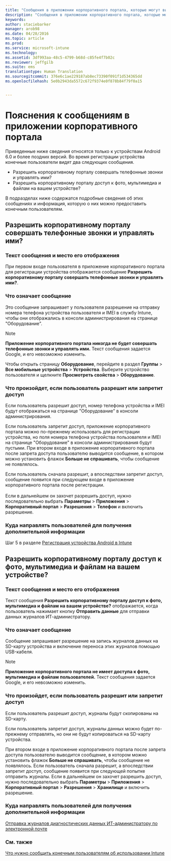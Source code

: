 ```yaml
---
title: "Сообщения в приложении корпоративного портала, которые могут видеть пользователи | Microsoft Intune"
description: "Сообщения в приложении корпоративного портала, которые могут видеть пользователи Intune"
keywords: 
author: staciebarker
manager: arob98
ms.date: 04/28/2016
ms.topic: article
ms.prod: 
ms.service: microsoft-intune
ms.technology: 
ms.assetid: 3df993aa-48c5-4799-b68d-c85fe4f7b02c
ms.reviewer: jeffgilb
ms.suite: ems
translationtype: Human Translation
ms.sourcegitcommit: 376e6c1ae229187ab8ec73390f091f1d534365dd
ms.openlocfilehash: 5e0b2943da5572c672f9374e0f878b84f79f0a15


---
```


# Пояснения к сообщениям в приложении корпоративного портала

Приведенные ниже сведения относятся только к устройствам Android 6.0 и более поздних версий. Во время регистрации устройства конечные пользователи видят два следующих сообщения.

- Разрешить корпоративному порталу совершать телефонные звонки и управлять ими?
- Разрешить корпоративному порталу доступ к фото, мультимедиа и файлам на вашем устройстве?

В подразделах ниже содержатся подробные сведения об этих сообщениях и информация, которую о них можно предоставить конечным пользователям.

## Разрешить корпоративному порталу совершать телефонные звонки и управлять ими?

### Текст сообщения и место его отображения
При первом входе пользователя в приложение корпоративного портала для регистрации устройства отображается сообщение **Разрешить корпоративному порталу совершать телефонные звонки и управлять ими?**.

### Что означает сообщение
Это сообщение запрашивает у пользователя разрешение на отправку номера телефона устройства пользователя и IMEI в службу Intune, чтобы они отображались в консоли администрирования на странице "Оборудование".

> [!NOTE]
> **Приложение корпоративного портала никогда не будет совершать телефонные звонки и управлять ими.** Текст сообщения задается Google, и его невозможно изменить.

Чтобы открыть страницу **Оборудование**, перейдите в раздел **Группы** > **Все мобильные устройства** > **Устройства**. Выберите устройство пользователя и щелкните **Просмотреть свойства** > **Оборудование**.

### Что произойдет, если пользователь разрешит или запретит доступ
Если пользователь разрешит доступ, номер телефона устройства и IMEI будут отображаться на странице "Оборудование" в консоли администрирования.

Если пользователь запретит доступ, приложение корпоративного портала можно по-прежнему использовать для регистрации устройства, но поля номера телефона устройства пользователя и IMEI на странице "Оборудование" в консоли администрирования будут пустыми. При втором входе в приложение корпоративного портала после запрета доступа пользователю выводится сообщение, в котором можно установить флажок **Больше не спрашивать**, чтобы сообщение не появлялось.

Если пользователь сначала разрешит, а впоследствии запретит доступ, сообщение появится при следующем входе в приложение корпоративного портала после регистрации.</br></br>Если в дальнейшем он захочет разрешить доступ, нужно последовательно выбрать **Параметры** > **Приложения** > **Корпоративный портал** > **Разрешения** > **Телефон** и включить разрешение.

### Куда направлять пользователей для получения дополнительной информации
Шаг 5 в разделе [Регистрация устройства Android в Intune](/Intune/EndUser/enroll-your-device-in-intune-android)

## Разрешить корпоративному порталу доступ к фото, мультимедиа и файлам на вашем устройстве?

### Текст сообщения и место его отображения
Текст сообщения **Разрешить корпоративному порталу доступ к фото, мультимедиа и файлам на вашем устройстве?** отображается, когда пользователь нажимает кнопку **Отправить данные** для отправки данных журналов ИТ-администратору.

### Что означает сообщение
Сообщение запрашивает разрешение на запись журналов данных на SD-карту устройства и включение переноса этих журналов помощью USB-кабеля.   

> [!NOTE]
> **Приложение корпоративного портала не имеет доступа к фото, мультимедиа и файлам пользователей.** Текст сообщения задается Google, и его невозможно изменить.

### Что произойдет, если пользователь разрешит или запретит доступ
Если пользователь разрешит доступ, журналы будут скопированы на SD-карту.

Если пользователь запретит доступ, журналы данных можно будет по-прежнему отправлять, но они не будут копироваться на SD-карту устройства.

При втором входе в приложение корпоративного портала после запрета доступа пользователю выводится сообщение, в котором можно установить флажок **Больше не спрашивать**, чтобы сообщение не появлялось. Если пользователь сначала разрешит, а впоследствии запретит доступ, сообщение появится при следующей попытке отправить журналы. Если в дальнейшем он захочет разрешить доступ, нужно последовательно выбрать **Параметры** > **Приложения** > **Корпоративный портал** > **Разрешения** > **Хранилище** и включить разрешение.

### Куда направлять пользователей для получения дополнительной информации
[Отправка журналов диагностических данных ИТ-администратору по электронной почте](/Intune/EndUser/send-diagnostic-data-logs-to-your-it-administrator-using-email-android)


### См. также
[Что нужно сообщить конечным пользователям об использовании Intune](/intune/deploy-use/what-to-tell-your-end-users-about-using-microsoft-intune)



<!--HONumber=Jul16_HO3-->


